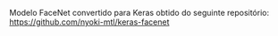 Modelo FaceNet convertido para Keras obtido do seguinte repositório:
https://github.com/nyoki-mtl/keras-facenet
